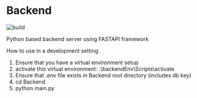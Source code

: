 # Backend


![build](https://github.com/github/docs/actions/workflows/main.yml/badge.svg)

Python based backend server using FASTAPI framework

How to use in a development setting.

1. Ensure that you have a virtual environment setup
2. activate this virtual environment: .\backendEnv\Scripts\activate
3. Ensure that .env file exists in Backend root directory (includes db key)
4. cd Backend
5. python main.py
